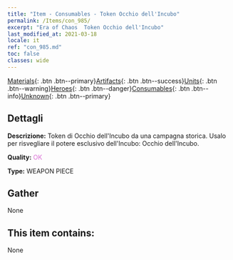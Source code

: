 ```yaml
---
title: "Item - Consumables - Token Occhio dell'Incubo"
permalink: /Items/con_985/
excerpt: "Era of Chaos  Token Occhio dell'Incubo"
last_modified_at: 2021-03-18
locale: it
ref: "con_985.md"
toc: false
classes: wide
---
```

 [Materials](/it/Items/){: .btn .btn--primary}[Artifacts](/it/Items/Artifacts/){: .btn .btn--success}[Units](/it/Items/Units/){: .btn .btn--warning}[Heroes](/it/Items/Heroes/){: .btn .btn--danger}[Consumables](/it/Items/Consumables/){: .btn .btn--info}[Unknown](/it/Items/Unknown/){: .btn .btn--primary}

## Dettagli
 **Descrizione:** Token di Occhio dell'Incubo da una campagna storica. Usalo per risvegliare il potere esclusivo dell'Incubo: Occhio dell'Incubo.

 **Quality:** <span style="color: #DA70D6">OK</span>

 **Type:** WEAPON PIECE

## Gather

  None

## This item contains:

  None

